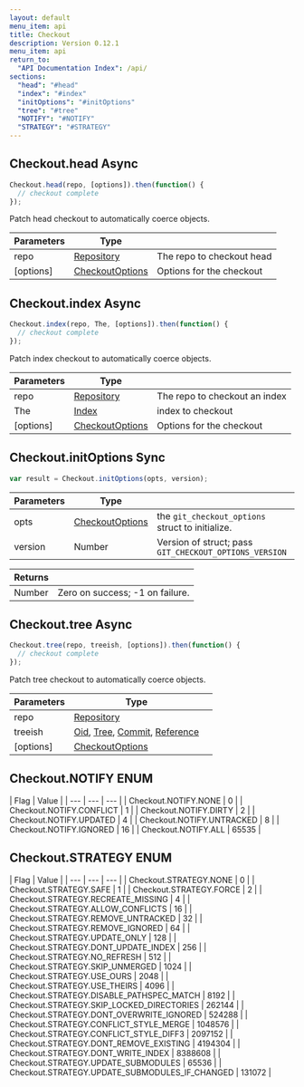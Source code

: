 ```yaml
---
layout: default
menu_item: api
title: Checkout
description: Version 0.12.1
menu_item: api
return_to:
  "API Documentation Index": /api/
sections:
  "head": "#head"
  "index": "#index"
  "initOptions": "#initOptions"
  "tree": "#tree"
  "NOTIFY": "#NOTIFY"
  "STRATEGY": "#STRATEGY"
---
```


## <a name="head"></a><span>Checkout.</span>head <span class="tags"><span class="async">Async</span></span>

```js
Checkout.head(repo, [options]).then(function() {
  // checkout complete
});
```

Patch head checkout to automatically coerce objects.

| Parameters | Type |   |
| --- | --- | --- |
| repo | [Repository](/api/repository/) | The repo to checkout head |
| [options] | [CheckoutOptions](/api/checkout_options/) | Options for the checkout |

## <a name="index"></a><span>Checkout.</span>index <span class="tags"><span class="async">Async</span></span>

```js
Checkout.index(repo, The, [options]).then(function() {
  // checkout complete
});
```

Patch index checkout to automatically coerce objects.

| Parameters | Type |   |
| --- | --- | --- |
| repo | [Repository](/api/repository/) | The repo to checkout an index |
| The | [Index](/api/index/) | index to checkout |
| [options] | [CheckoutOptions](/api/checkout_options/) | Options for the checkout |

## <a name="initOptions"></a><span>Checkout.</span>initOptions <span class="tags"><span class="sync">Sync</span></span>

```js
var result = Checkout.initOptions(opts, version);
```

| Parameters | Type |   |
| --- | --- | --- |
| opts | [CheckoutOptions](/api/checkout_options/) | the `git_checkout_options` struct to initialize. |
| version | Number | Version of struct; pass `GIT_CHECKOUT_OPTIONS_VERSION` |

| Returns |  |
| --- | --- |
| Number |  Zero on success; -1 on failure. |

## <a name="tree"></a><span>Checkout.</span>tree <span class="tags"><span class="async">Async</span></span>

```js
Checkout.tree(repo, treeish, [options]).then(function() {
  // checkout complete
});
```

Patch tree checkout to automatically coerce objects.

| Parameters | Type |   |
| --- | --- | --- |
| repo | [Repository](/api/repository/) |  |
| treeish | [Oid](/api/oid/), [Tree](/api/tree/), [Commit](/api/commit/), [Reference](/api/reference/) |  |
| [options] | [CheckoutOptions](/api/checkout_options/) |  |

## <a name="NOTIFY"></a><span>Checkout.</span>NOTIFY <span class="tags"><span class="enum">ENUM</span></span>

| Flag | Value |
| --- | --- | --- |
| <span>Checkout.NOTIFY.</span>NONE | 0 |
| <span>Checkout.NOTIFY.</span>CONFLICT | 1 |
| <span>Checkout.NOTIFY.</span>DIRTY | 2 |
| <span>Checkout.NOTIFY.</span>UPDATED | 4 |
| <span>Checkout.NOTIFY.</span>UNTRACKED | 8 |
| <span>Checkout.NOTIFY.</span>IGNORED | 16 |
| <span>Checkout.NOTIFY.</span>ALL | 65535 |

## <a name="STRATEGY"></a><span>Checkout.</span>STRATEGY <span class="tags"><span class="enum">ENUM</span></span>

| Flag | Value |
| --- | --- | --- |
| <span>Checkout.STRATEGY.</span>NONE | 0 |
| <span>Checkout.STRATEGY.</span>SAFE | 1 |
| <span>Checkout.STRATEGY.</span>FORCE | 2 |
| <span>Checkout.STRATEGY.</span>RECREATE_MISSING | 4 |
| <span>Checkout.STRATEGY.</span>ALLOW_CONFLICTS | 16 |
| <span>Checkout.STRATEGY.</span>REMOVE_UNTRACKED | 32 |
| <span>Checkout.STRATEGY.</span>REMOVE_IGNORED | 64 |
| <span>Checkout.STRATEGY.</span>UPDATE_ONLY | 128 |
| <span>Checkout.STRATEGY.</span>DONT_UPDATE_INDEX | 256 |
| <span>Checkout.STRATEGY.</span>NO_REFRESH | 512 |
| <span>Checkout.STRATEGY.</span>SKIP_UNMERGED | 1024 |
| <span>Checkout.STRATEGY.</span>USE_OURS | 2048 |
| <span>Checkout.STRATEGY.</span>USE_THEIRS | 4096 |
| <span>Checkout.STRATEGY.</span>DISABLE_PATHSPEC_MATCH | 8192 |
| <span>Checkout.STRATEGY.</span>SKIP_LOCKED_DIRECTORIES | 262144 |
| <span>Checkout.STRATEGY.</span>DONT_OVERWRITE_IGNORED | 524288 |
| <span>Checkout.STRATEGY.</span>CONFLICT_STYLE_MERGE | 1048576 |
| <span>Checkout.STRATEGY.</span>CONFLICT_STYLE_DIFF3 | 2097152 |
| <span>Checkout.STRATEGY.</span>DONT_REMOVE_EXISTING | 4194304 |
| <span>Checkout.STRATEGY.</span>DONT_WRITE_INDEX | 8388608 |
| <span>Checkout.STRATEGY.</span>UPDATE_SUBMODULES | 65536 |
| <span>Checkout.STRATEGY.</span>UPDATE_SUBMODULES_IF_CHANGED | 131072 |

